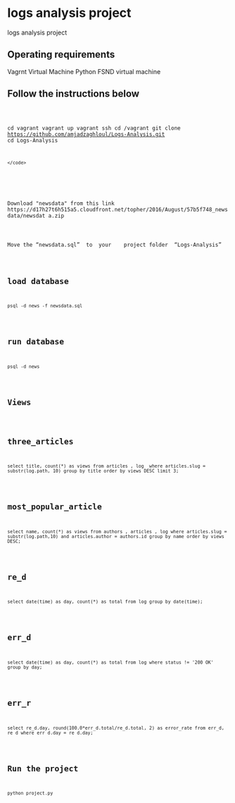 <h1>logs analysis project</h1>

<body>

<p>logs analysis project</p>

<h2>Operating requirements</h2>
Vagrnt
Virtual Machine
Python
FSND virtual machine

<h2>Follow the instructions below</h2>
<pre>
	<code>

cd vagrant
vagrant up
vagrant ssh
cd /vagrant
git clone https://github.com/amjadzaghloul/Logs-Analysis.git
cd Logs-Analysis
		
	</code>

</pre>

<p>Download "newsdata" from this link https://d17h27t6h515a5.cloudfront.net/topher/2016/August/57b5f748_newsdata/newsdat a.zip
</p>

<p>Move	the	“newsdata.sql”	to	your	project	folder	“Logs-Analysis”	</p>

<h2>load database</h2>
<pre><code>psql -d news -f newsdata.sql </code></pre>

<h2>run database</h2>
<pre><code>psql -d news</code></pre>

<h2>Views</h2>

<h2>three_articles</h2>
<pre><code>select title, count(*) as views from articles , log  where articles.slug = substr(log.path, 10) group by title order by views DESC limit 3;</code></pre>

<h2>most_popular_article</h2>
<pre><code>select name, count(*) as views from authors , articles , log where articles.slug = substr(log.path,10) and articles.author = authors.id group by name order by views DESC;</code></pre>

<h2>re_d</h2>
<pre><code>select date(time) as day, count(*) as total from log group by date(time);</code></pre>

<h2>err_d</h2>
<pre><code>select date(time) as day, count(*) as total from log where status != '200 OK' group by day;</code></pre>

<h2>err_r</h2>
<pre><code>select re_d.day, round(100.0*err_d.total/re_d.total, 2) as error_rate from err_d, re_d where err_d.day = re_d.day;</code></pre>

<h2>Run the project</h2>
<pre><code>python project.py</code></pre>

</body>

